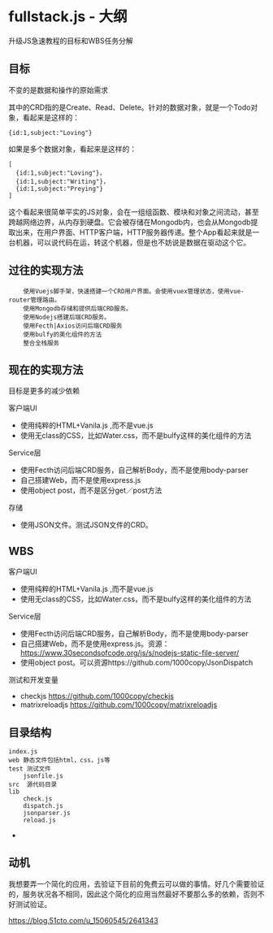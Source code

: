 # fullstack.js - 大纲

升级JS急速教程的目标和WBS任务分解

    
## 目标

不变的是数据和操作的原始需求

其中的CRD指的是Create、Read、Delete。针对的数据对象，就是一个Todo对象，看起来是这样的：

    {id:1,subject:"Loving"}

如果是多个数据对象，看起来是这样的：

    [
      {id:1,subject:"Loving"}，
      {id:1,subject:"Writing"}，
      {id:1,subject:"Preying"}
    ]

这个看起来很简单平实的JS对象，会在一组组函数、模块和对象之间流动，甚至跨越网络边界，从内存到硬盘。它会被存储在Mongodb内，也会从Mongodb提取出来，在用户界面、HTTP客户端，HTTP服务器传递。整个App看起来就是一台机器，可以说代码在运，转这个机器，但是也不妨说是数据在驱动这个它。

## 过往的实现方法
    
        使用Vuejs脚手架，快速搭建一个CRD用户界面。会使用vuex管理状态，使用vue-router管理路由。
        使用Mongodb存储和提供后端CRD服务。
        使用Nodejs搭建后端CRD服务。
        使用Fecth|Axios访问后端CRD服务
        使用bulfy的美化组件的方法
        整合全栈服务

## 现在的实现方法

目标是更多的减少依赖

客户端UI
- 使用纯粹的HTML+Vanila.js ,而不是vue.js
- 使用无class的CSS，比如Water.css，而不是bulfy这样的美化组件的方法

Service层
- 使用Fecth访问后端CRD服务，自己解析Body，而不是使用body-parser
- 自己搭建Web，而不是使用express.js
- 使用object post，而不是区分get／post方法

存储
- 使用JSON文件。测试JSON文件的CRD。


## WBS

客户端UI
- 使用纯粹的HTML+Vanila.js ,而不是vue.js
- 使用无class的CSS，比如Water.css，而不是bulfy这样的美化组件的方法

Service层
- 使用Fecth访问后端CRD服务，自己解析Body，而不是使用body-parser
- 自己搭建Web，而不是使用express.js。资源：https://www.30secondsofcode.org/js/s/nodejs-static-file-server/
- 使用object post。可以资源https://github.com/1000copy/JsonDispatch

测试和开发变量
- checkjs https://github.com/1000copy/checkjs
- matrixreloadjs https://github.com/1000copy/matrixreloadjs

## 目录结构

	index.js 
	web 静态文件包括html，css，js等
	test 测试文件
		jsonfile.js
	src  源代码目录
	lib 
		check.js
		dispatch.js
		jsonparser.js
		reload.js

- 
## 动机

我想要弄一个简化的应用，去验证下目前的免费云可以做的事情。好几个需要验证的，服务状况各不相同，因此这个简化的应用当然最好不要那么多的依赖，否则不好测试验证。

https://blog.51cto.com/u_15060545/2641343

